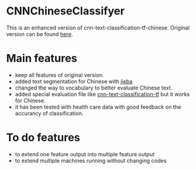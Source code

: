 # CNNChineseClassifyer
This is an enhanced version of cnn-text-classification-tf-chinese. Original version can be found [here](https://github.com/indiejoseph/cnn-text-classification-tf-chinese).

# Main features
- keep all features of original version.
- added text segmentation for Chinese with [jieba](https://github.com/fxsjy/jieba)
- changed the way to vocabulary to better evaluate Chinese text.
- added special evaluation file like [cnn-text-classification-tf](https://github.com/dennybritz/cnn-text-classification-tf) but it works for Chinese.
- it has been tested with health care data with good feedback on the accurancy of classification.

# To do features
- to extend one feature output into multiple feature output
- to extend multiple machines running without changing codes
